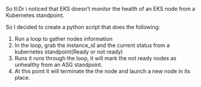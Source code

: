 So tl:Dr i noticed that EKS doesn't monitor the health of an EKS node from a Kubernetes standpoint. 

So I decided to create a python script that does the following:

1. Run a loop to gather nodes information
2. In the loop, grab the instance_id and the current status from a kubernetes standpoint(Ready or not ready)
3. Runs it runs through the loop, it will mark the not ready nodes as unhealthy from an ASG standpoint.
4. At this point it will terminate the the node and launch a new node in its place.
